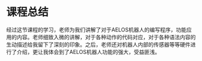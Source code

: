 # 课程总结

​        经过这节课程的学习，老师为我们讲解了对于AELOS机器人的编写程序，功能应用的内容。老师细致入微的讲解，对于各种动作的代码对应，对于各种语法内容的生动描述给我留下了深刻的印象。之后，老师还对机器人内部的传感器等等硬件进行了介绍，更让我体会到了AELOS机器人功能的强大，受益匪浅。